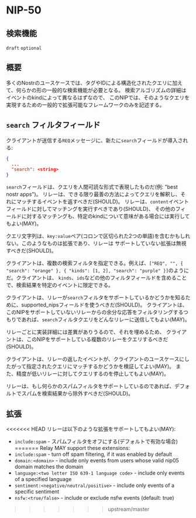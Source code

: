 NIP-50
======

検索機能
-----------------

`draft` `optional`

## 概要

多くのNostrのユースケースでは、タグやIDによる構造化されたクエリに加えて、何らかの形の一般的な検索機能が必要となる。
検索アルゴリズムの詳細はイベントのkindによって異なるはずなので、
このNIPでは、そのようなクエリを実現するための一般的で拡張可能なフレームワークのみを記述する。

## `search` フィルタフィールド

クライアントが送信する`REQ`メッセージに、新たに`search`フィールドが導入される:
```json
{
  ...
  "search": <string>
}
```
`search`フィールドは、クエリを人間可読な形式で表現したものだ(例: "best nostr apps")。
リレーは、できる限り最善の方法によってクエリを解釈し、それにマッチするイベントを返すべきだ(SHOULD)。
リレーは、`content`イベントフィールドに対してマッチングを実行すべきであり(SHOULD)、
その他のフィールドに対するマッチングも、特定のkindについて意味がある場合には実行してもよい(MAY)。

クエリ文字列は、`key:value`ペア(コロンで区切られた2つの単語)を含むかもしれない。このようなものは拡張であり、リレーは
サポートしていない拡張は無視すべきだ(SHOULD)。

クライアントは、複数の検索フィルタを指定できる。例えば、`["REQ", "", { "search": "orange" }, { "kinds": [1, 2], "search": "purple" }]`のようにだ。クライアントは、
`kinds`、`ids`などの他のフィルタフィールドを含めることで、検索結果を特定のイベントに限定できる。

クライアントは、リレーが`search`フィルタをサポートしているかどうかを知るために、supported_nipsフィールドを使うべきだ(SHOULD)。
クライアントは、このNIPをサポートしていないリレーからの余分な応答をフィルタリングするつもりであれば、`search`フィルタクエリをどんなリレーに送信してもよい(MAY)。

リレーごとに実装詳細には差異がありうるので、それを埋めるため、
クライアントは、このNIPをサポートしている複数のリレーをクエリするべきだ(SHOULD)。

クライアントは、リレーの返したイベントが、クライアントのユースケースにしたがって指定されたクエリにマッチするかどうかを検証してよい(MAY)。
また、精度が低いリレーに対してクエリするのを停止してもよい(MAY)。

リレーは、もし何らかのスパムフィルタをサポートしているのであれば、デフォルトでスパムを検索結果から除外すべきだ(SHOULD)。

## 拡張

<<<<<<< HEAD
リレーは以下のような拡張をサポートしてもよい(MAY):
- `include:spam` - スパムフィルタをオフにする(デフォルトで有効な場合)
=======
Relay MAY support these extensions:
- `include:spam` - turn off spam filtering, if it was enabled by default
- `domain:<domain>` - include only events from users whose valid nip05 domain matches the domain
- `language:<two letter ISO 639-1 language code>` - include only events of a specified language
- `sentiment:<negative/neutral/positive>` - include only events of a specific sentiment
- `nsfw:<true/false>` - include or exclude nsfw events (default: true)
>>>>>>> upstream/master
